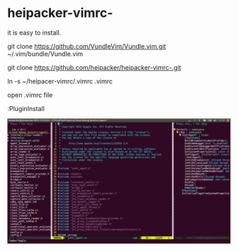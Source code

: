 # heipacker-vimrc-

it is easy to install.

git clone https://github.com/VundleVim/Vundle.vim.git ~/.vim/bundle/Vundle.vim

git clone https://github.com/heipacker/heipacker-vimrc-.git

ln -s ~/heipacer-vimrc/.vimrc .vimrc

open .vimrc file

:PluginInstall

![image](https://github.com/heipacker/heipacker-vimrc/blob/master/screenshots/vim-screenshot.png)
